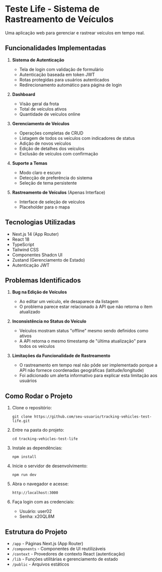 # Teste Life - Sistema de Rastreamento de Veículos

Uma aplicação web para gerenciar e rastrear veículos em tempo real.

## Funcionalidades Implementadas

1. **Sistema de Autenticação**

    - Tela de login com validação de formulário
    - Autenticação baseada em token JWT
    - Rotas protegidas para usuários autenticados
    - Redirecionamento automático para página de login

2. **Dashboard**

    - Visão geral da frota
    - Total de veículos ativos
    - Quantidade de veículos online

3. **Gerenciamento de Veículos**

    - Operações completas de CRUD
    - Listagem de todos os veículos com indicadores de status
    - Adição de novos veículos
    - Edição de detalhes dos veículos
    - Exclusão de veículos com confirmação

4. **Suporte a Temas**

    - Modo claro e escuro
    - Detecção de preferência do sistema
    - Seleção de tema persistente

5. **Rastreamento de Veículos** (Apenas Interface)
    - Interface de seleção de veículos
    - Placeholder para o mapa

## Tecnologias Utilizadas

-   Next.js 14 (App Router)
-   React 18
-   TypeScript
-   Tailwind CSS
-   Componentes Shadcn UI
-   Zustand (Gerenciamento de Estado)
-   Autenticação JWT

## Problemas Identificados

1. **Bug na Edição de Veículos**

    - Ao editar um veículo, ele desaparece da listagem
    - O problema parece estar relacionado à API que não retorna o item atualizado

2. **Inconsistência no Status do Veículo**

    - Veículos mostram status "offline" mesmo sendo definidos como ativos
    - A API retorna o mesmo timestamp de "última atualização" para todos os veículos

3. **Limitações da Funcionalidade de Rastreamento**
    - O rastreamento em tempo real não pôde ser implementado porque a API não fornece coordenadas geográficas (latitude/longitude)
    - Foi adicionado um alerta informativo para explicar esta limitação aos usuários

## Como Rodar o Projeto

1. Clone o repositório:

    ```
    git clone https://github.com/seu-usuario/tracking-vehicles-test-life.git
    ```

2. Entre na pasta do projeto:

    ```
    cd tracking-vehicles-test-life
    ```

3. Instale as dependências:

    ```
    npm install
    ```

4. Inicie o servidor de desenvolvimento:

    ```
    npm run dev
    ```

5. Abra o navegador e acesse:

    ```
    http://localhost:3000
    ```

6. Faça login com as credenciais:
    - Usuário: user02
    - Senha: x20QL8M

## Estrutura do Projeto

-   `/app` - Páginas Next.js (App Router)
-   `/components` - Componentes de UI reutilizáveis
-   `/context` - Provedores de contexto React (autenticação)
-   `/lib` - Funções utilitárias e gerenciamento de estado
-   `/public` - Arquivos estáticos
